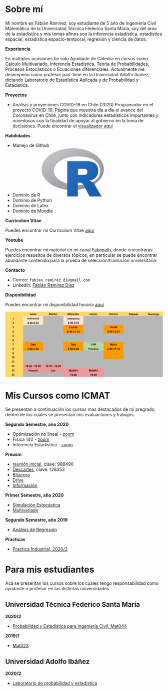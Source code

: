 # Sobre mí

Mi nombre es Fabián Ramírez, soy estudiante de 5 año de Ingeniería Civil Matemática de la Universidad Técnica Féderico Santa María, soy del área de la estadística y mis temas afines son la inferencia estadística, estadística espacial, estadística espacio-temporal, regresión y ciencia de datos.

**Experiencia**

En multiples ocasiones he sido Ayudante de Cátedra en cursos como Calculo Multivariado, Inferencia Estadística, Teoría de Probabilidades, Procesos Estocásticos o Ecuaciones diferenciales. Actualmente me desempeño como profesor part-time en la Universidad Adolfo Ibañez, dictando Laboratorio de Estadística Aplicada y de Probabilidad y Estadística.

**Proyectos**
* Análisis y proyeciones COVID-19 en Chile
(2020) Programador en el proyecto COVID-19. Página que muestra día a día el avance del Coronavirus en Chile, junto con indicadores estadísticos importantes y novedosos con la finalidad de apoyar al gobierno en la toma de decisiones. Puede encontrar el [visualizador aquí](https://covid-19vis.cmm.uchile.cl/info)

**Habilidades**
* Manejo de Github
* Dominio de R <img src="R_logo.svg" alt="drawing" width="200"/>
* Dominio de Python
* Dominio de Latex
* Dominio de Moodle

**Curriculum Vitae**

Puedes encontrar mi Curriculum Vitae [aquí](cv/main.pdf)

**Youtube**

Puedes encontrar mi material en mi canal [Fabimath](https://youtube.com/c/fabimath/), donde encontraras ejercicios resueltos de diversos tópicos, en particular se puede encontrar abundante contenido para la prueba de selección/transición universitaria.

**Contacto**

* Correo: `fabian.ramirez.di@gmail.com`
* Linkedin: [Fabián Ramírez Díaz](https://www.linkedin.com/in/fabi%C3%A1n-ram%C3%ADrez-d%C3%ADaz-955761189/)

**Disponibilidad**

Puedes encontrar mi disponibilidad horaria [aquí](disponibilidad.pdf)

![aquí](disponibilidad-1.svg)

# Mis Cursos como ICMAT

Se presentan a continuación los cursos mas destacados de mi pregrado, dentro de los cuales se presentan mis evaluaciones y trabajos.

**Segundo Semestre, año 2020**
* Optimización no lineal - [zoom](https://zoom.us/j/96140856241)
* Fisica 140 - [zoom](https://zoom.us/j/7675366676)
* Inferencia Estadística - [zoom](https://zoom.us/j/9413215121?pwd=dGVjNDlkM3FjVURwMGlnMTVtN2twZz09)

**Preusm**

* [reunión inicial](https://zoom.us/j/96613900382), clave: 988490
* [Descartes](https://zoom.us/j/93227872552), clave: 128353
* [Bitácora](https://docs.google.com/spreadsheets/d/1ljkUVt8_kW943TVDhDc4HfilSzBEKisVEpI7FYwTcXM/edit?usp=sharing_eip&invite=CK3Gu5sD&ts=5ef14668)
* [Drive](https://drive.google.com/drive/folders/1zOLoQnFbSGpFBo56pHWu5Dj46aPjS6G2)
* [Información](https://sites.google.com/preusm.cl/matemticas-preusm/)

**Primer Semestre, año 2020**
* [Simulación Estocástica](https://fabimath.github.io/Simulaci-n-Estoc-stica/)
* [Multivariado](https://fabimath.github.io/Multivariado/)

**Segundo Semestre, año 2019**
* [Análisis de Regresión](https://fabimath.github.io/Regresi-n/)

**Practicas**
* [Practica Industrial, 2020/2](https://fabimath.github.io/Practica/)

# Para mis estudiantes
Acá se presentan los cursos sobre los cuales tengo responsabilidad como ayudante o profesor en las distintas universidades
## Universidad Técnica Federico Santa María
**2020/2**
* [Probabilidad y Estadística para Ingeniería Civil, Mat044](https://fabimath.github.io/mat044/)

**2019/1**
* [Mat023](https://fabimath.github.io/MAT023/)

## Universidad Adolfo Ibáñez
**2020/2**
* [Laboratorio de probabilidad y estadística](https://fabimath.github.io/LEC-PYE/)
